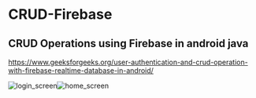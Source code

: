 # CRUD-Firebase
## CRUD Operations using Firebase in android java
https://www.geeksforgeeks.org/user-authentication-and-crud-operation-with-firebase-realtime-database-in-android/


![login_screen](https://user-images.githubusercontent.com/48297190/157212687-11cec7c3-419b-44ca-ba61-dba320bbd994.jpeg)![home_screen](https://user-images.githubusercontent.com/48297190/157381750-bcbe301a-83a2-4220-a1a2-5a3321cdc94b.jpeg)
